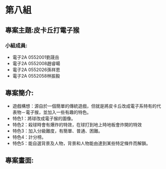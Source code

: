 # 第八組
## 專案主題:皮卡丘打電子猴
### 小組成員:
* 電子2A 0552001劉晟岳
* 電子2A 0552008趙睿暘
* 電子2A 0552026孫祥恩
* 電子2A 0552058林振毅
## 專案簡介:
* 遊戲構想：源自於一個簡單的傳統遊戲，但就是將皮卡丘改成電子系特有的代表物－電子猴，並加入一些有趣的特色。
* 特色1：將球改成電子猴的圖像。
* 特色2：殺球時會有爆炸的特效，在球打到地上時地板會炸開的特效
* 特色3：加入分級難度，有簡單、普通、困難。
* 特色4：計分榜。
* 特色5：能自選背景及人物，背景和人物能由達到某些特定條件而解鎖。
## 專案畫面:
